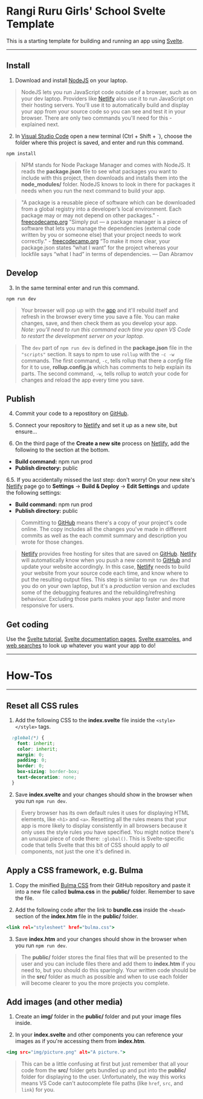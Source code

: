 # Rangi Ruru Girls' School Svelte Template

This is a starting template for building and running an app using [Svelte](https://svelte.dev).

---
## Install

1. Download and install [NodeJS](https://nodejs.org) on your laptop.


> NodeJS lets you run JavaScript code outside of a browser, such as on your dev laptop. Providers like [Netlify](https://netlify.com) also use it to run JavaScript on their hosting servers. You'll use it to automatically build and display your app from your source code so you can see and test it in your browser. There are only two commands you'll need for this - explained next.

2. In [Visual Studio Code](https://code.visualstudio.com) open a new terminal (Ctrl + Shift + `), choose the folder where this project is saved, and enter and run this command.

```
npm install
```

> NPM stands for Node Package Manager and comes with NodeJS. It reads the __package.json__ file to see what packages you want to include with this project, then downloads and installs them into the __node_modules/__ folder.  NodeJS knows to look in there for packages it needs when you run the next command to build your app.

> "A package is a reusable piece of software which can be downloaded from a global registry into a developer’s local environment. Each package may or may not depend on other packages." - [freecodecamp.org](https://www.freecodecamp.org/news/javascript-package-managers-101-9afd926add0a/)
> "Simply put — a package manager is a piece of software that lets you manage the dependencies (external code written by you or someone else) that your project needs to work correctly." - [freecodecamp.org](https://www.freecodecamp.org/news/javascript-package-managers-101-9afd926add0a/)
> “To make it more clear, your package.json states “what I want” for the project whereas your lockfile says “what I had” in terms of dependencies. — Dan Abramov

## Develop

3. In the same terminal  enter and run this command.

```
npm run dev
```

> Your browser will pop up with the [app](http://localhost:5000) and it'll rebuild itself and refresh in the browser every time you save a file. You can make changes, save, and then check them as you develop your app.  
> _Note: you'll need to run this command each time you open VS Code to restart the development server on your laptop._

> The `dev` part of `npm run dev` is defined in the __package.json__ file in the `"scripts"` section. It says to npm to use `rollup` with the `-c -w` commands. The first command, `-c`, tells rollup that there a _config_ file for it to use, __rollup.config.js__ which has comments to help explain its parts. The second command, `-w`, tells rollup to _watch_ your code for changes and reload the app every time you save.

## Publish

4. Commit your code to a repostitory on [GitHub](https://github.com).

5. Connect your repository to [Netlify](https://netlify.com) and set it up as a new site, but ensure...

6. On the third page of the __Create a new site__ process on [Netlify](https://netlify.com), add the following to the section at the bottom.
  * __Build command:__ npm run prod
  * __Publish directory:__ public

6.5. If you accidentally missed the last step: don't worry! On your new site's [Netlify](https://netlify.com) page go to __Settings__ -> __Build & Deploy__ -> __Edit Settings__ and update the following settings:
  * __Build command:__ npm run prod
  * __Publish directory:__ public

> Committing to [GitHub](https://github.com) means there's a copy of your project's code online. The copy includes all the changes you've made in different commits as well as the  each commit summary and description you wrote for those changes.

> [Netlify](https://netlify.com) provides free hosting for sites that are saved on [GitHub](https://github.com). [Netlify](https://netlify.com) will automatically know when you push a new commit to [GitHub](https://github.com) and update your website accordingly. In this case, [Netlify](https://netlify.com) needs to build your website from your source code each time, and know where to put the resulting output files. This step is similar to `npm run dev` that you do on your own laptop, but it's a _production_ version and excludes some of the debugging features and the rebuilding/refreshing behaviour. Excluding those parts makes your app faster and more responsive for users.

## Get coding

Use the [Svelte tutorial](https://svelte.dev/tutorial), [Svelte documentation pages](https://svelte.dev/docs), [Svelte examples](https://svelte.dev/examples), and [web searches](https://lmgtfy.com/?q=how+to+use+svelte) to look up whatever you want your app to do!

---
# How-Tos
---

## Reset all CSS rules

1. Add the following CSS to the __index.svelte__ file inside the `<style></style>` tags.

```css
  :global(*) {
    font: inherit;
    color: inherit;
    margin: 0;
    padding: 0;
    border: 0;
    box-sizing: border-box;
    text-decoration: none;
  }
```

2. Save __index.svelte__ and your changes should show in the browser when you run `npm run dev`.

> Every browser has its own default rules it uses for displaying HTML elements, like `<h1>` and `<a>`. Resetting all the rules means that your app is more likely to display consistently in all browsers because it only uses the style rules _you_ have specified. You might notice there's an unusual piece of code there: `:global()`. This is Svelte-specific code that tells Svelte that this bit of CSS should apply to _all_ components, not just the one it's defined in.

## Apply a CSS framework, e.g. Bulma

1. Copy the minified [Bulma CSS](https://github.com/jgthms/bulma/blob/master/css/bulma.min.css) from their GitHub repository and paste it into a new file called __bulma.css__ in the __public/__ folder. Remember to save the file.

2. Add the following code after the link to __bundle.css__ inside the `<head>` section of the __index.htm__ file in the __public/__ folder.

```htm
<link rel="stylesheet" href="bulma.css">
```

3. Save __index.htm__ and your changes should show in the browser when you run `npm run dev`.

> The __public/__ folder stores the final files that will be presented to the user and you can include files there and add them to __index.htm__ if you need to, but you should do this sparingly. Your written code should be in the __src/__ folder as much as possible and when to use each folder will become clearer to you the more projects you complete.

## Add images (and other media)

1. Create an __img/__ folder in the __public/__ folder and put your image files inside.

2. In your __index.svelte__ and other components you can reference your images as if you're accessing them from __index.htm__.

```htm
<img src="img/picture.png" alt="A picture.">
```

> This can be a little confusing at first but just remember that all your code from the __src/__ folder gets bundled up and put into the __public/__ folder for displaying to the user. Unfortunately, the way this works means VS Code can't autocomplete file paths (like `href`, `src`, and `link`) for you.